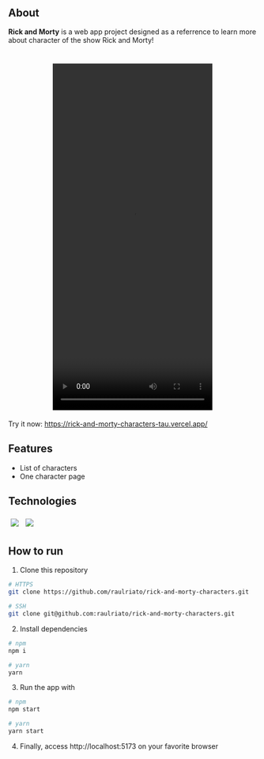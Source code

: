 <h1 align="center"><img src="https://user-images.githubusercontent.com/106850340/223176493-97de6676-94dc-42f4-bc9d-8a72caec4b67.png" alt="" /></h1>

## About

**Rick and Morty** is a web app project designed as a referrence to learn more about character of the show Rick and Morty!

<h1 align="center"><video height="700px" width="323.4375px" src="https://user-images.githubusercontent.com/106850340/223178268-2cb1afbf-1dce-4c07-8b36-0aa58d6f2f48.mp4" alt=""/></h1>

Try it now: https://rick-and-morty-characters-tau.vercel.app/

## Features

- List of characters
- One character page

## Technologies

<p>
  <img style='margin: 5px;' src='https://img.shields.io/badge/Vue.js-35495E?style=for-the-badge&logo=vuedotjs&logoColor=4FC08D'>
  <img style='margin: 5px;' src='https://shields.io/badge/TypeScript-3178C6?logo=TypeScript&logoColor=FFF&style=for-the-badeg'>
</p>

## How to run

1. Clone this repository
```bash
# HTTPS
git clone https://github.com/raulriato/rick-and-morty-characters.git

# SSH
git clone git@github.com:raulriato/rick-and-morty-characters.git
```
2. Install dependencies
```bash
# npm
npm i

# yarn
yarn
```
3. Run the app with
```bash
# npm
npm start

# yarn
yarn start
```

4. Finally, access http://localhost:5173 on your favorite browser
